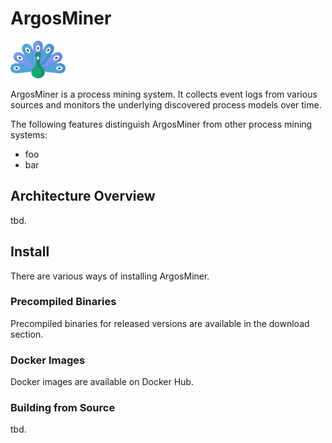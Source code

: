 # ArgosMiner

<img src="assets/logo.svg" height="60px" />

ArgosMiner is a process mining system. It collects event logs from various sources and monitors the underlying discovered process models over time. 

The following features distinguish ArgosMiner from other process mining systems:
- foo
- bar

## Architecture Overview
tbd.

## Install

There are various ways of installing ArgosMiner.

### Precompiled Binaries
Precompiled binaries for released versions are available in the download section.

### Docker Images
Docker images are available on Docker Hub.

### Building from Source
tbd.
